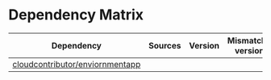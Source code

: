 # Dependency Matrix

Dependency | Sources | Version | Mismatched versions
---------- | ------- | ------- | -------------------
[cloudcontributor/enviornmentapp](https://github.com/cloudcontributor/enviornmentapp.git) |  | []() | 
